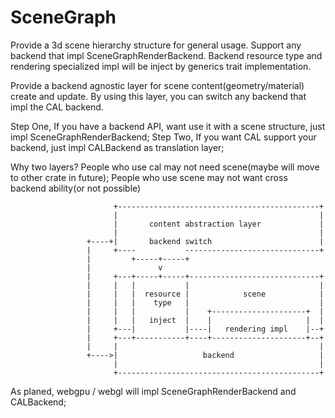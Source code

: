 # SceneGraph

Provide a 3d scene hierarchy structure for general usage. Support any backend that impl SceneGraphRenderBackend. Backend resource type and rendering specialized impl will be inject by generics trait implementation.

Provide a backend agnostic layer for scene content(geometry/material) create and update. By using this layer, you can switch any backend that impl the CAL backend.

Step One, If you have a backend API, want use it with a scene structure, just impl SceneGraphRenderBackend;
Step Two, If you want CAL support your backend, just impl CALBackend as translation layer;

Why two layers? People who use cal may not need scene(maybe will move to other crate in future); People who use scene may not want cross backend ability(or not possible)

```text
                       +---------------------------------------------+
                       |                                             |
                       |       content abstraction layer             |
                       |                                             |
                 +----+|       backend switch                        |
                 |     +----           ------------------------------+
                 |         +-----+-----+
                 |               v
                 |     +---+-----+-----+-----------------------------+
                 |     |   |           |                             |
                 |     |   |  resource |            scene            |
                 |     |   |    type   |                             |
                 |     |   |           |    +---------------------+  |
                 |     |   |   inject  |    |                     |  |
                 |     +---|           |----|   rendering impl    |--+
                 |     +---+-----------+----+---------------------+--+
                 |     |                                             |
                 +---->|                   backend                   |
                       |                                             |
                       +---------------------------------------------+
```

As planed, webgpu / webgl will impl SceneGraphRenderBackend and CALBackend;
